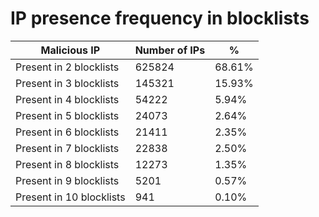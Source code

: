 # IP presence frequency in blocklists
| Malicious IP | Number of IPs | % |
|----|----|----|
| Present in 2 blocklists | 625824 | 68.61% |
| Present in 3 blocklists | 145321 | 15.93% |
| Present in 4 blocklists | 54222 | 5.94% |
| Present in 5 blocklists | 24073 | 2.64% |
| Present in 6 blocklists | 21411 | 2.35% |
| Present in 7 blocklists | 22838 | 2.50% |
| Present in 8 blocklists | 12273 | 1.35% |
| Present in 9 blocklists | 5201 | 0.57% |
| Present in 10 blocklists | 941 | 0.10% |
